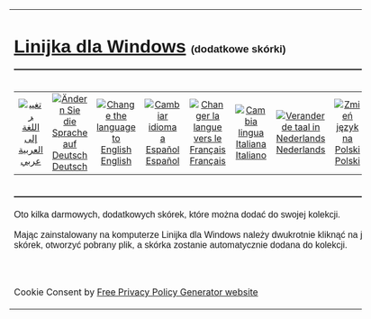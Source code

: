 <!DOCTYPE HTML>
<html lang="pl">
<head>
  <meta name="generator" content="HTML Tidy for HTML5 for Windows version 5.8.0">
  <title>Linijka dla Windows - dodatkowe skórki.</title>
  <meta content="text/html; charset=utf-8" http-equiv="Content-Type">
  <meta name="keywords" content="wladca, na linijce ekranu, wladca online linijka ekranu, wladcy piksel, linijka na ekranie, wladca online wladca, na ekranie linijki, wolne wladca, czytajac podrecznik, czytanie na ekranie przewodnika, przewodnik czytanie w trybie online, za darmo, darmowe">
  <meta name="description" content="Bezplatny wladcy piksel ekranu | czytanie Podrecznik dla Windows - z dostosowywanych skórek.">
  <link rel="stylesheet" href="lightbox.css" type="text/css" media="screen">
  <script type="text/javascript" src="prototype.js"></script>
  <script type="text/javascript" src="scriptaculous.js?load=effects"></script>
  <script type="text/javascript" src="lightbox.js"></script>
  <style type="text/css">
  .style1 {
        text-align: left;
  }
  .style13 {
        font-family: Arial;
  }
  .style16 {
        border-width: 0px;
  }
  .style17 {
        text-align: left;
        font-family: Arial;
  }
  .style18 {
        border-width: 0;
  }
  .style19 {
        font-family: Arial;
        text-align: center;
  }
  .auto-style1 {
        text-align: center;
  }
  </style><!-- Global site tag (gtag.js) - Google Analytics -->

  <script type="text/plain" cookie-consent="tracking" async src="https://www.googletagmanager.com/gtag/js?id=G-BJX77T610Z"></script>
  <script type="text/plain" cookie-consent="tracking">
  window.dataLayer = window.dataLayer || [];
  function gtag(){dataLayer.push(arguments);}
  gtag('js', new Date());

  gtag('config', 'G-BJX77T610Z');
  </script>
</head>
<body>
  <center>
    <table style="width: 626; height: 615; text-align: left; margin-left: auto; margin-right: auto;" border="0" cellpadding="2">
      <tbody>
        <tr>
          <td style="text-align: center;" colspan="2" rowspan="1">
            <h1 style="text-align: left; height: 37px;"><span style="font-family: Arial;"><a href="https://www.arulerforwindows.com/pl/index.html">Linijka dla Windows</a> <small><small><small>(dodatkowe skórki)</small></small></small></span></h1>
            <hr style="width: 750; height: 2px;">
          </td>
        </tr>
        <tr>
          <td style="text-align: center;" colspan="2">
            <table style="width: 100%">
              <tr>
			    <td class="auto-style1">
				  <a href="https://www.arulerforwindows.com/ar/index.html"><img alt="تغيير اللغة إلى العربية" src="https://www.arulerforwindows.com/images/flags/ar.png" class="auto-style1"></a><br>
                  <a href="https://www.arulerforwindows.com/ar/skins.html">عربي</a>
                </td>
                <td class="auto-style1">
                  <a href="https://www.arulerforwindows.com/de/skins.html"><img alt="Ändern Sie die Sprache auf Deutsch" src="https://www.arulerforwindows.com/images/flags/de.png" class="auto-style1"></a><br>
                  <a href="https://www.arulerforwindows.com/de/skins.html">Deutsch</a>
                </td>
                <td class="auto-style1">
                  <a href="https://www.arulerforwindows.com/skins.html"><img alt="Change the language to English" src="https://www.arulerforwindows.com/images/flags/en_uk.png" class="auto-style1"></a><br>
                  <a href="https://www.arulerforwindows.com/skins.html">English</a>
                </td>
                <td class="auto-style1">
                  <a href="https://www.arulerforwindows.com/es/pieles.html"><img alt="Cambiar idioma a Español" src="https://www.arulerforwindows.com/images/flags/es.png" class="auto-style1"></a><br>
                  <a href="https://www.arulerforwindows.com/es/pieles.html">Español</a>
                </td>
                <td class="auto-style1">
                  <a href="https://www.arulerforwindows.com/fr/peaux.html"><img alt="Changer la langue vers le Français" src="https://www.arulerforwindows.com/images/flags/fr.png" class="auto-style1"></a><br>
                  <a href="https://www.arulerforwindows.com/fr/peaux.html">Français</a>
                </td>
                <td class="auto-style1">
                  <a href="https://www.arulerforwindows.com/it/pelli.html"><img alt="Cambia lingua Italiana" src="https://www.arulerforwindows.com/images/flags/it.png" class="auto-style1"></a><br>
                  <a href="https://www.arulerforwindows.com/it/pelli.html">Italiano</a>
                </td>
                <td class="style10">
                  <a href="https://www.arulerforwindows.com/nl/index.html"><img alt="Verander de taal in Nederlands" src="https://www.arulerforwindows.com/images/flags/nl.png" class="auto-style1"></a><br>
                  <a href="https://www.arulerforwindows.com/nl/index.html">Nederlands</a>
                </td>
                <td class="auto-style1">
                  <a href="https://www.arulerforwindows.com/pl/skorki.html"><img alt="Zmień język na Polski" src="https://www.arulerforwindows.com/images/flags/pl.png" class="auto-style1"></a><br>
                  <a href="https://www.arulerforwindows.com/pl/skorki.html">Polski</a>
                </td>
                <td class="auto-style1">
                  <a href="https://www.arulerforwindows.com/pt/peles.html"><img alt="Zmień język na Portugalski" src="https://www.arulerforwindows.com/images/flags/pt.png" class="auto-style1"></a><br>
                  <a href="https://www.arulerforwindows.com/pt/peles.html">Português</a>
                </td>
                <td class="auto-style1">
                  <a href="https://www.arulerforwindows.com/sv/skinn.html"><img alt="Ändra språk till svenska" src="https://www.arulerforwindows.com/images/flags/sv.png" class="auto-style1"></a><br>
                  <a href="https://www.arulerforwindows.com/sv/skinn.html">Svenska</a>
                </td>
              </tr>
            </table>
          </td>
        </tr>
        <tr>
          <td style="text-align: center;" colspan="2">
            <hr style="width: 750; height: 2px;">
          </td>
        </tr>
        <tr>
          <td colspan="3" class="style1"><span style="font-family: Arial;">Oto kilka darmowych, dodatkowych skórek, które można dodać do swojej kolekcji.<br>
          <br>
          Mając zainstalowany na komputerze Linijka dla Windows należy dwukrotnie kliknąć na jedną z poniższych skórek, otworzyć pobrany plik, a skórka zostanie automatycznie dodana do kolekcji.<br>
          &nbsp;</span></td>
        </tr>
        <tr>
          <td style="width: 200px;" rowspan="9">
            <script type="text/plain" cookie-consent="targeting">
            <!--
            google_ad_client = "pub-5016632661961945";32661961945";
            /* 160x600 - Text Only */
            google_ad_slot = "9871811656";
            google_ad_width = 160;
            google_ad_height = 600;
            //-->
            </script> 
            <script type="text/plain" cookie-consent="targeting" src="http://pagead2.googlesyndication.com/pagead/show_ads.js"></script><br>
            &nbsp;<br>
            <script type="text/javascript">





            <!--
            google_ad_client = "pub-5016632661961945";
            /* Text Only 160x600 - 2 */
            google_ad_slot = "6673526034";
            google_ad_width = 160;
            google_ad_height = 600;
            //-->
            </script> 
            <script type="text/plain" cookie-consent="targeting" src="http://pagead2.googlesyndication.com/pagead/show_ads.js"></script><br>
            &nbsp;
          </td>
          <td style="width: 880px;">
            <span class="style13">Aqua</span><br>
            <a href="RulerDefinition_Aqua.ar4w"><img alt="Aqua" height="100" src="../skins/Aqua.png" width="400" class="style16"></a><br>
            <br>
          </td>
        </tr>
        <tr>
          <td style="width: 880px;">
            <span class="style13">Aurora Borealis</span><br>
            <a href="RulerDefinition_Aurora_Borealis.ar4w"><img alt="Aurora Borealis" height="100" src="../skins/AuroraBorealis.png" width="400" class="style16"></a><br>
            <span class="style13">ze sprawa Madx1980, <a href="http://commons.wikimedia.org/wiki/File:Aurora_Borealis_in_north_pole.jpg">commons.wikimedia.org</a></span><br>
            &nbsp;<br>
          </td>
        </tr>
        <tr>
          <td style="width: 880px;"><span class="style13">Mur z Cegly<br>
          <a href="RulerDefinition_Mur%20z%20Cegly.ar4w"><img alt="Mur z Cegly" src="../skins/BrickWall.png" height="100" width="400" class="style18"></a></span><br class="style13">
          <span class="style13">ze sprawa Petr Kratochvil, <a href="http://www.publicdomainpictures.net/view-image.php?image=1281&amp;picture=brick-wall">www.publicdomainpictures.net</a></span><br>
          &nbsp;<br></td>
        </tr>
        <tr>
          <td style="width: 880px;"><span class="style13">Trawka<br>
          <a href="RulerDefinition_Trawka.ar4w"><img alt="Trawka" height="100" src="../skins/grass.png" width="400" class="style18"></a></span><br class="style13">
          <span class="style13">ze sprawa Don Harvey, <a href="http://donhavey.com/blog/tutorials/ik-springy-grass/">www.donhavey.com</a></span><br>
          &nbsp;</td>
        </tr>
        <tr>
          <td style="width: 880px;"><span class="style13">Kotek<br>
          <a href="RulerDefinition_Koten.ar4w"><img alt="Kotek" height="100" src="../skins/kitten.png" width="400" class="style18"></a></span><br class="style13">
          <span class="style13">ze sprawa luckywhitegirl, <a href="http://www.flickr.com/photos/luckywhitegirl/2541902083">www.flickr.com</a></span><br>
          &nbsp;<br></td>
        </tr>
        <tr>
          <td style="width: 880px;"><span class="style13">Swierk<br>
          <a href="RulerDefinition_Swierk.ar4w"><img alt="Swierk" height="100" src="../skins/spruce.png" width="400" class="style18"></a></span><br class="style13">
          <span class="style13">zrobione z mojego aparatu<br>
          &nbsp;</span><br></td>
        </tr>
        <tr>
          <td style="width: 880px;"><span class="style13">Tęcza</span><br>
          <span style="font-family: Arial;"><a href="RulerDefinition_Tecza.ar4w"><img alt="Tecza" class="style16" height="100" src="../skins/rainbow.png" width="400"></a><br>
          ze sprawa Thelma, <a href="http://thelma1.deviantart.com/">thelma1.deviantart.com</a></span><br>
          &nbsp;</td>
        </tr>
        <tr>
          <td style="width: 880px;" class="style17">Szkoła w Atenach<br>
          <span style="font-family: Arial;"><a href="RulerDefinition_Szkola%20w%20Atenach.ar4w"><img alt="Szkola w Atenach" class="style16" height="100" src="../skins/ShoolOfAthens.png" width="400"></a></span><br>
          ze sprawa Raphael</td>
        </tr>
        <tr>
          <td style="width: 880px;" class="style1">
            <table style="width: 100%" cellpadding="0">
              <tr>
                <td>&nbsp;&nbsp;&nbsp;&nbsp;</td>
                <td><span style="font-family: Arial;" class="textstyle0">&nbsp;</span></td>
              </tr>
            </table>
          </td>
        </tr>
        <tr>
          <td colspan="2" class="style17"><strong>Udostępnianie skórek:</strong> W programie Linijka dla Windows należy kliknąć przycisk „Zlokalizuj” w oknie Skórki, aby zobaczyć w jakim katalogu są przechowywane. Następnie można wysłać je e-mailem do znajomych. Po odebraniu skórek przez znajomych wystarczy, że dwukrotnie na nie klikną, a zostaną dodane do ich kolekcji.<br></td>
        </tr>
        <tr>
          <td colspan="2" class="style19">
            &nbsp;&nbsp;<br>
            <a href="WsparcieTeraz.html">Darować</a><br>
            <br>
            <a href="https://www.arulerforwindows.com/arulersetupv39.exe">Pobieranie Linijka dla Windows</a><br>
            <br>
            <a href="https://www.arulerforwindows.com/pl">Powrót do 'Linijka dla Windows' strona glówna</a><br>
          </td>
        </tr>
        <tr>
          <td colspan="2" class="style19">
            <hr style="width: 100%; height: 2px;">
          </td>
        </tr>
        <tr>
          <td colspan="2" rowspan="1"><span style="font-family: Arial;"><small><big><a href="mailto:info@arulerforwindows.com">info@arulerforwindows.com</a>&nbsp;&nbsp;Copyright © 2006 - 2024 Rob Latour. Wszelkie prawa zastrzeżone.</big></small></span></td>
        </tr>
        <tr>
          <td colspan="2" valign="top">
            <hr style="width: 100%; height: 2px;">
          </td>
          <td>&nbsp;</td>
        </tr>
      </tbody>
    </table>
  </center><!-- Cookie Consent by https://www.FreePrivacyPolicy.com -->
  <script type="text/javascript" src="//www.freeprivacypolicy.com/public/cookie-consent/4.0.0/cookie-consent.js" charset="UTF-8"></script> 
  <script type="text/javascript" charset="UTF-8">



  document.addEventListener('DOMContentLoaded', function () {
  cookieconsent.run({"notice_banner_type":"simple","consent_type":"express","palette":"light","language":"pl","page_load_consent_levels":["strictly-necessary"],"notice_banner_reject_button_hide":false,"preferences_center_close_button_hide":false,"page_refresh_confirmation_buttons":false,"website_name":"rlatour.com","website_privacy_policy_url":"https://rlatour.com/privacy.html"});
  });
  </script> <noscript>Cookie Consent by <a href="https://www.freeprivacypolicy.com/" rel="nofollow noopener">Free Privacy Policy Generator website</a></noscript> <!-- End Cookie Consent -->
</body>
</html>

